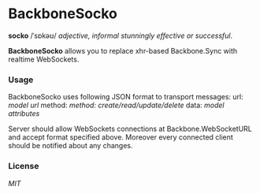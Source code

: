 # BackboneSocko

**socko** /ˈsɒkəʊ/ _adjective, informal_
*stunningly effective or successful*.

**BackboneSocko** allows you to replace xhr-based Backbone.Sync with realtime WebSockets.

### Usage

BackboneSocko uses following JSON format to transport messages:
url: _model url_
method: _method: create/read/update/delete_
data: _model attributes_

Server should allow WebSockets connections at Backbone.WebSocketURL and accept format specified above. Moreover every connected client should be notified about any changes.

### License
_MIT_